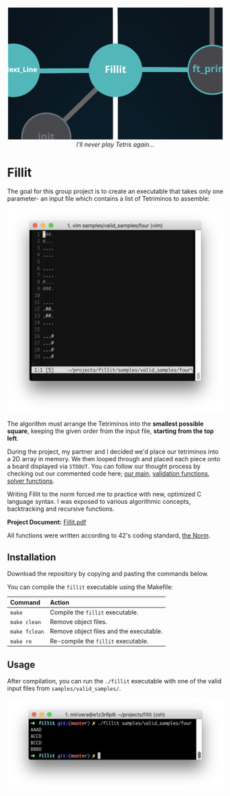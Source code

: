 <p align="center">
  <div align="center">
   <img src="assets/Fillit_graph.png" width="500px"</img><br>
    <em><i>I'll never play Tetris again...</i></em>
  </div>
</p>

# Fillit

The goal for this group project is to create an executable that takes only one parameter- an input file which contains a list of Tetriminos to assemble:

<p align="center">
  <div align="center">
   <img src="https://github.com/micriver/Fillit/blob/master/assets/sample_input_file.png" width="520px"</img><br>
  </div>
</p>

The algorithm must arrange the Tetriminos into the **smallest possible square**, keeping the given order from the input file, **starting from the top left**.

During the project, my partner and I decided we'd place our tetriminos into a 2D array in memory. We then looped through and placed each piece onto a board displayed via ```STDOUT```. You can follow our thought process by checking out our commented code here; [our main](main.c), [validation functions](validate.c), [solver functions](solve.c). 

Writing Fillit to the norm forced me to practice with new, optimized C language syntax. I was exposed to various algorithmic concepts, backtracking and recursive functions. 

**Project Document:**
[Fillit.pdf](https://github.com/micriver/get_next_line/blob/master/docs/get_next_line.en.pdf)

All functions were written according to 42's coding standard,
[the Norm](https://github.com/micriver/docs/norme.en%20.pdf).


## Installation

Download the repository by copying and pasting the commands below.

You can compile the ```fillit``` executable using the Makefile:

Command       |  Action
:-------------|:-------------
`make`        | Compile the ```fillit``` executable.
`make clean`  | Remove object files.
`make fclean` | Remove object files and the executable.
`make re`     | Re-compile the ```fillit``` executable.

## Usage

After compilation, you can run the ```./fillit``` executable with one of the valid input files from ```samples/valid_samples/```.

<p align="center">
  <div align="center">
   <img src="assets/sample_fillit_output.png" width="800px"</img><br>
  </div>
</p>


